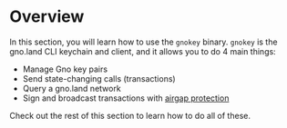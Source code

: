 # Overview

In this section, you will learn how to use the `gnokey` binary. `gnokey` is the
gno.land CLI keychain and client, and it allows you to do 4 main things:
- Manage Gno key pairs
- Send state-changing calls (transactions)
- Query a gno.land network
- Sign and broadcast transactions with [airgap protection](https://en.wikipedia.org/wiki/Air_gap_(networking))

Check out the rest of this section to learn how to do all of these.
